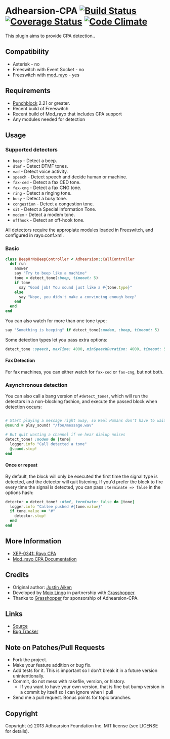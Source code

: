 # Adhearsion-CPA [![Build Status](https://secure.travis-ci.org/grasshoppergroup/adhearsion-cpa.png?branch=master)](http://travis-ci.org/grasshoppergroup/adhearsion-cpa) [![Coverage Status](https://coveralls.io/repos/grasshoppergroup/adhearsion-cpa/badge.png?branch=master)](https://coveralls.io/r/grasshoppergroup/adhearsion-cpa?branch=master) [![Code Climate](https://codeclimate.com/github/grasshoppergroup/adhearsion-cpa.png)](https://codeclimate.com/github/grasshoppergroup/adhearsion-cpa)

This plugin aims to provide CPA detection..

## Compatibility

* Asterisk - no
* Freeswitch with Event Socket - no
* Freeswitch with [mod_rayo](https://wiki.freeswitch.org/wiki/Mod_rayo) - yes

## Requirements

* [Punchblock](https://github.com/adhearsion/punchblock) 2.21 or greater.
* Recent build of Freeswitch
* Recent build of Mod_rayo that includes CPA support
* Any modules needed for detection

## Usage

### Supported detectors

- `beep` - Detect a beep.
- `dtmf` - Detect DTMF tones.
- `vad` - Detect voice activity.
- `speech` - Detect speech and decide human or machine.
- `fax-ced` - Detect a fax CED tone.
- `fax-cng` - Detect a fax CNG tone.
- `ring` - Detect a ringing tone.
- `busy` - Detect a busy tone.
- `congestion` - Detect a congestion tone.
- `sit` - Detect a Special Information Tone.
- `modem` - Detect a modem tone.
- `offhook` - Detect an off-hook tone.

All detectors require the appropiate modules loaded in Freeswitch, and configured in rayo.conf.xml.

### Basic

```ruby
class BeepOrNoBeepController < Adhearsion::CallController
  def run
    answer
    say "Try to beep like a machine"
    tone = detect_tone(:beep, timeout: 5)
    if tone
      say "Good job! You sound just like a #{tone.type}"
    else
      say "Nope, you didn't make a convincing enough beep"
    end
  end
end
```

You can also watch for more than one tone type:

```ruby
say "Something is beeping" if detect_tone(:modem, :beep, timeout: 5)
```

Some detection types let you pass extra options:

```ruby
detect_tone :speech, maxTime: 4000, minSpeechDuration: 4000, timeout: 5
```

#### Fax Detection

For fax machines, you can either watch for `fax-ced` or `fax-cng`, but not both.

### Asynchronous detection

You can also call a bang version of `#detect_tone!`, which will run the detectors in a non-blocking fashion, and execute the passed block when detection occurs:

```ruby

# Start playing a message right away, so Real Humans don't have to wait
@sound = play_sound! "/foo/message.wav"

# But quit wasting a channel if we hear dialup noises
detect_tone! :modem do |tone|
  logger.info "Call detected a tone"
  @sound.stop!
end
```

#### Once or repeat

By default, the block will only be executed the first time the signal type is detected, and the detector will quit listening.  If you'd prefer the block to fire every time the signal is detected, you can pass `:terminate => false` in the options hash:

```ruby
detector = detect_tone! :dtmf, terminate: false do |tone|
  logger.info "Callee pushed #{tone.value}"
  if tone.value == "#"
    detector.stop!
  end
end
```

## More Information

* [XEP-0341: Rayo CPA](http://xmpp.org/extensions/xep-0341.html)
* [Mod_rayo CPA Documentation](https://wiki.freeswitch.org/wiki/Mod_rayo#call_progress_analysis_settings)

## Credits

* Original author: [Justin Aiken](https://github.com/JustinAiken)
* Developed by [Mojo Lingo](http://mojolingo.com) in partnership with [Grasshopper](http://http://grasshopper.com/).
* Thanks to [Grasshopper](http://http://grasshopper.com/) for sponsorship of Adhearsion-CPA.

## Links

* [Source](https://github.com/grasshoppergroup/adhearsion-cpa)
* [Bug Tracker](https://github.com/grasshoppergroup/adhearsion-cpa/issues)

## Note on Patches/Pull Requests

* Fork the project.
* Make your feature addition or bug fix.
* Add tests for it. This is important so I don't break it in a future version unintentionally.
* Commit, do not mess with rakefile, version, or history.
  * If you want to have your own version, that is fine but bump version in a commit by itself so I can ignore when I pull
* Send me a pull request. Bonus points for topic branches.

## Copyright

Copyright (c) 2013 Adhearsion Foundation Inc. MIT license (see LICENSE for details).
